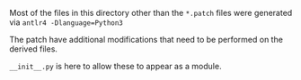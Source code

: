 Most of the files in this directory other than the `*.patch` files were generated via `antlr4 -Dlanguage=Python3`

The patch have additional modifications that need to be performed on the derived files.

`__init__.py` is here to allow these to appear as a module.

